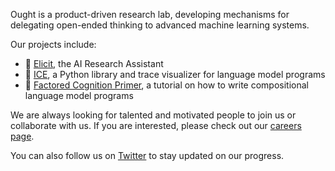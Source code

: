 Ought is a product-driven research lab, developing mechanisms for delegating open-ended thinking to advanced machine learning systems.

Our projects include:

- 🔬 [Elicit](https://elicit.org/), the AI Research Assistant
- 🧊 [ICE](https://github.com/oughtinc/ice), a Python library and trace visualizer for language model programs
- 📓 [Factored Cognition Primer](https://primer.ought.org/), a tutorial on how to write compositional language model programs

We are always looking for talented and motivated people to join us or collaborate with us.  If you are interested, please check out our [careers page](https://ought.org/careers). 

You can also follow us on [Twitter](https://twitter.com/oughtinc) to stay updated on our progress.
